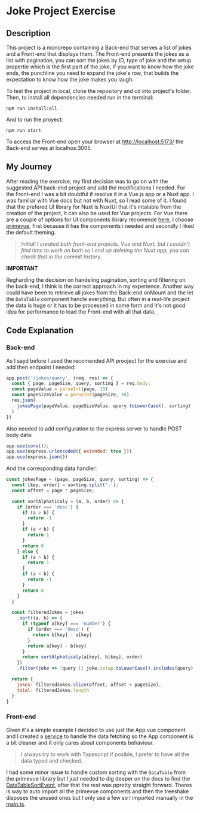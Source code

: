 # Joke Project Exercise

## Description

This project is a monorepo containing a Back-end that serves a list of jokes and a Front-end that displays them. The Front-end presents the jokes as a list with pagination, you can sort the jokes by ID, type of joke and the setup propertie which is the first part of the joke, if you want to know how the joke ends, the punchline you need to expand the joke's row, that builds the expectation to know how the joke makes you laugh.



To test the project in local, clone the repository and cd into project's folder.
Then, to install all dependencies needed run in the terminal:

```shell
npm run install:all
```

And to run the proyect:
```shell
npm run start
```

To access the Front-end open your browser at [http://localhost:5173/](http://localhost:5173/) the Back-end serves at localhos:3005.

## My Journey
After reading the exercise, my first decision was to go on with the suggested API back-end project and add the modifications I needed.
For the Front-end I was a bit doubtful if resolve it in a Vue.js app or a Nuxt app. I was familiar with Vue docs but not with Nuxt, so I read some of it.
I found that the prefered UI library for Nuxt is NuxtUI that it's intalable from the creation of the project, it can also be used for Vue projects.
For Vue there are a couple of options for UI components library recomende [here](https://ui-libs.vercel.app/), I choose [primevue](https://primevue.org/), first because it has the components i needed and secondly I liked the default theming.

> *Initiali I created both front-end projects, Vue and Nuxt, but I couldn't find time to work on both so I end up deleting the Nuxt app, you can check that in the commit history.*

**IMPORTANT**

Regharding the decision on handeling pagination, sorting and filtering on the back-end, I think is the correct approach in my experience. Another way could have been to retrieve all jokes from the Back-end onMount and the let the `DataTable` component handle everything. But often in a real-life project the data is huge or it has to be processed in some form and it's not good idea for performance to load the Front-end with all that data.

## Code Explanation

### Back-end
As I sayd before I used the recomended API prooject for the exercise and add then endpoint I needed:
```js
app.post('/jokes/query', (req, res) => {
  const { page, pageSize, query, sorting } = req.body;
  const pageValue = parseInt(page, 10)
  const pageSizeValue = parseInt(pageSize, 10)
  res.json(
    jokesPage(pageValue, pageSizeValue, query.toLowerCase(), sorting)
  )
})
```

Also needed to add configuration to the express server to handle POST body data:
```js
app.use(cors());
app.use(express.urlencoded({ extended: true }))
app.use(express.json())
```

And the corresponding data handler:
```js
const jokesPage = (page, pageSize, query, sorting) => {
  const [key, order] = sorting.split(':');
  const offset = page * pageSize;

  const sortAlphaticaly = (a, b, order) => {
    if (order === 'desc') {
      if (a > b) {
        return -1
      }
      if (a < b) {
        return 1
      }
      return 0
    } else {
      if (a > b) {
        return 1
      }
      if (a < b) {
        return -1
      }
      return 0
    }
  }

  const filteredJokes = jokes
    .sort((a, b) => {
      if (typeof a[key] === 'number') {
        if (order === 'desc') {
          return b[key] - a[key]
        }
        return a[key] - b[key]
      }
      return sortAlphaticaly(a[key], b[key], order)
    })
    .filter(joke => !query || joke.setup.toLowerCase().includes(query) || joke.type.toLowerCase().includes(query))

  return {
    jokes: filteredJokes.slice(offset, offset + pageSize),
    total: filteredJokes.length
  }
}
```

### Front-end
Given it's a simple example I decided to use just the App.vue component and I created a [service](https://github.com/juanarean/the-joke-project/blob/main/front-end/vue-app/src/services/service.ts) to handle the data fetching so the App component is a bit cleaner and it only cares about components behaviour.

>I always try to work with Typescript if posible, I prefer to have all the data typed and checked.

I had some minor issue to handle custom sorting with the `DataTable` from the primevue library but I just needed to dig deeper on the docs to find the [DataTableSortEvent](https://primevue.org/datatable/#api.datatable.events.DataTableSortEvent), after that the rest was ppretty straight forward.
Theres is way to auto import all the primevue components and then the treeshake disposes the unused ones but I only use a few so I imported manually in the [main.ts](https://github.com/juanarean/the-joke-project/blob/main/front-end/vue-app/src/main.ts).
